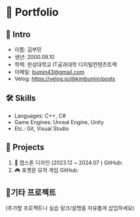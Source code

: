 # 📌 Portfolio
## 👤 Intro
- 이름: 김부민
- 생년: 2000.09.10
- 학력: 한성대학교 IT공과대학 디지털컨텐츠트랙
- 이메일: bumin43@gmail.com
- Velog: https://velog.io/@kimbumin/posts
## 🛠 Skills
- Languages: C++, C#
- Game Engines: Unreal Engine, Unity
- Etc.: Git, Visual Studio
## 💼 Projects
1. 🔧 캡스톤 디자인 (2023.12 ~ 2024.07 )
GitHub:
2. 🎮 포켓몬 모작 게임
GitHub:

## 💼기타 프로젝트
(추가할 프로젝트나 실습 링크/설명을 자유롭게 삽입하세요)
